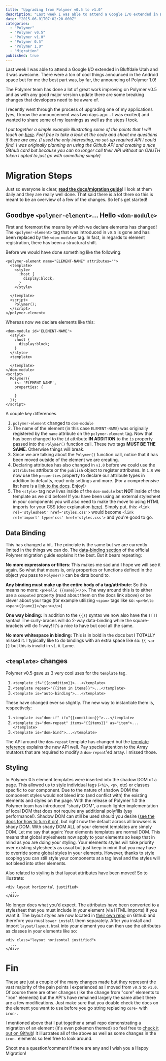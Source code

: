 ```yaml
---
title: "Upgrading from Polymer v0.5 to v1.0"
description: "Last week I was able to attend a Google I/O extended in Bluffdale Utah and it was awesome. There were a ton of cool things announced in the Android space but for me the best part was, by far, the announcing of Polymer 1.0!"
date: "2015-06-01T07:02:20.000Z"
categories: 
  - "Polymer"
  - "Polymer v0.5"
  - "Polymer v1.0"
  - "Polymer 0.5"
  - "Polymer 1.0"
  - "Migration"
published: true
---
```


Last week I was able to attend a Google I/O extended in Bluffdale Utah and it was awesome. There were a ton of cool things announced in the Android space but for me the best part was, by far, the announcing of Polymer 1.0!

The Polymer team has done a lot of great work improving on Polymer v0.5 and as with any good major version update there are some breaking changes that developers need to be aware of. 

I recently went through the process of upgrading one of my applications (yes, I know the announcement was two days ago... I was excited) and wanted to share some of my learnings as well as the steps I took.

_I put together a simple example illustrating some of the points that I will touch on [here](). Feel free to take a look at the code and shoot me questions if there are any. (I used the only interesting, no set-up required API I could find. I was originally planning on using the Github API and creating a nice Github card but because you can no longer call their API without an OAUTH token I opted to just go with something simple)_

# Migration Steps

Just so everyone is clear, **[read the docs/migration guide](https://www.polymer-project.org/1.0/docs/migration.html)**! I look at them daily and they are really well done. That said there is a lot there so this is meant to be an overview of a few of the changes. So let's get started!

## Goodbye `<polymer-element>`... Hello `<dom-module>`
First and foremost the means by which we declare elements has changed! The `<polymer-element>` tag that was introduced in `v0.5` is gone and has been replaced by the `<dom-module>` tag. In fact, in regards to element registration, there has been a structural shift.

Before we would have done something like the following:

```markup
<polymer-element name="ELEMENT-NAME" attributes="">
  <template>
    <style>
      :host {
        display:block;
      }
    </style>
  
  </template>
  <script>
    Polymer();
  </script>
</polymer-element>
```

Whereas now we declare elements like this:

```markup
<dom-module id='ELEMENT-NAME'>
  <style>
    :host {
      display:block;
    }
  </style>
  <template>
    
  </template>
</dom-module>
<script>
  Polymer({
    is: 'ELEMENT-NAME',
    properties: {
      
    }
  });
</script>
```

A couple key differences.

1. `polymer-element` changed to `dom-module`
2. The name of the element (in this case `ELEMENT-NAME`) was originally registered by the `name` attribute on the `polymer-element` tag. Now that has been changed to the `id` attribute **IN ADDITION** to the `is` property passed into the `Polymer()` function call. These two tags **MUST BE THE SAME**. Otherwise things will break.
3. Since we are talking about the `Polymer()` function call, notice that it has been moved outside of the element we are creating.
4. Declaring attributes has also changed in `v1.0` before we could use the `attributes` attribute or the `publish` object to register attributes. In `1.0` we now use the `properties` property to declare our attribute types in addition to defaults, read-only settings and more. (For a comprehensive list here is a [link to the docs](https://www.polymer-project.org/1.0/docs/devguide/properties.html). Enjoy!)
5. The `<style>` tag now lives inside of the `dom-module` but **NOT** inside of the template as we did before! If you have been using an external stylesheet in your components you will also need to make the move to using HTML imports for your CSS (doc explanation [here](https://www.polymer-project.org/1.0/docs/devguide/styling.html#external-stylesheets)). Simply put, this: `<link rel='stylesheet' href='styles.css'>` would become `<link rel='import' type='css' href='styles.css'>` and you're good to go.


## Data Binding
This has changed a bit. The principle is the same but we are currently limited in the things we can do. The [data-binding section](https://www.polymer-project.org/1.0/docs/migration.html#data-binding) of the official Polymer migration guide explains it the best. But it bears repeating:

**No more expressions or filters**: This makes me sad and I hope we will see it again. So what that means is, only properties or functions defined in the object you pass to `Polymer()` can be data bound to.

**Any binding must make up the entire body of a tag/attribute**: So this means no more: `<p>Hello {{name}}</p>`. The way around this is to either use a `computed` property (read about them on the docs link above) or be clever about your tags (for example utilizing `<span>` tags like so: `<p>Hello <span>{{name}}</span></p>`)

**One way binding:** In addition to the `{{}}` syntax we now also have the `[[]]` syntax! The curly-braces will do 2-way data-binding while the square-brackets will do 1-way! It's a nice to have but cool all the same.

**No more whitespace in binding:** This is in bold in the docs but I TOTALLY missed it. I typically like to do bindings with an extra space like so: `{{ var }}` but this is invalid in `v1.0`. Lame.

## `<template>` changes
Polymer v0.5 gave us 3 very cool uses for the `template` tag. 

1. `<template if="{{condition}}>...</template>`
2. `<template repeat="{{item in items}}">...</template>`
3. `<template is="auto-binding">...</template>`

These have changed ever so slightly. The new way to instantiate them is, respectively:

1. `<template is="dom-if" if="{{condition}}">...</template>`
2. `<template is="dom-repeat" items="{{items}}" as="item">...</template>`
3. `<template is="dom-bind">...</template>`

The API around the `dom-repeat` template has changed but the [template reference](https://www.polymer-project.org/1.0/docs/devguide/templates.html) explains the new API well. Pay special attention to the Array mutators that are required to modify a `dom-repeat`'ed array. I missed those.

## Styling
In Polymer 0.5 element templates were inserted into the shadow DOM of a page. This allowed us to style individual tags (`<h1>`, `<p>`, etc) or classes specific to our component. Due to the nature of shadow DOM the component styles would not bleed into (and conflict with) the existing elements and styles on the page. With the release of Polymer 1.0 the Polymer team has introduced "shady DOM", a much lighter implementation of local DOM that does not require any additional polyfills (yay performance!). Shadow DOM can still be used should you desire ([see the docs for how to turn it on](https://www.polymer-project.org/1.0/docs/devguide/settings.html)), but right now the default across all browsers is shady DOM. With shady DOM ALL of your element templates are simply DOM. Let me say that again: Your elements templates are normal DOM. This means that global stylesheets now apply to your elements so keep that in mind as you are doing your styling. Your elements styles will take priority over existing stylesheets as usual but just keep in mind that you may have to override some global styles in your elements. However, thanks to style scoping you can still style your components at a tag level and the styles will not bleed into other elements.

Also related to styling is that layout attributes have been moved! So to illustrate:

```markup
<div layout horizontal justified>
  ...
</div>
```

No longer does what you'd expect. The attributes have been converted to a stylesheet that you must include in your element (via HTML imports) if you want it. The layout styles are now located in [their own repo](https://github.com/Polymer/layout) on Github and therefore you must `bower install` them separately. After you install and import `layout/layout.html` into your element you can then use the attributes as classes in your elements like so:

```markup
<div class="layout horizontal justified">
  ...
</div>
```

# Fin
These are just a couple of the many changes made but they represent the vast majority of the pain points I experienced as I moved from `v0.5` to `v1.0`. Of course there are other changes (like the change from "core" elements to "iron" elements) but the API's have remained largely the same albeit there are a few modifications. Just make sure that you double check the docs on the element you want to use before you go string replacing `core-` with `iron-`.

I mentioned above that I put together a small repo demonstrating a migration of an element (it's even pokemon themed) so feel free to [check it out on Github](http://jshcrowthe.github.io/polymer-migration/)! It illustrates all of the above as well as some changes in the `iron-` elements so feel free to look around.

Shoot me a question/comment if there are any and I wish you a Happy Migration!
